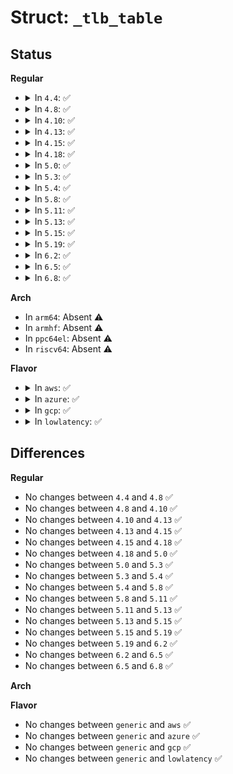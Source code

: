 # Struct: <code>_tlb_table</code>

## Status
<b>Regular</b>
<ul>
<li>
<details>
<summary>In <code>4.4</code>: ✅</summary>

```c
struct _tlb_table {
    unsigned char descriptor;
    char tlb_type;
    unsigned int entries;
    char info[128];
};
```
</details>
</li>
<li>
<details>
<summary>In <code>4.8</code>: ✅</summary>

```c
struct _tlb_table {
    unsigned char descriptor;
    char tlb_type;
    unsigned int entries;
    char info[128];
};
```
</details>
</li>
<li>
<details>
<summary>In <code>4.10</code>: ✅</summary>

```c
struct _tlb_table {
    unsigned char descriptor;
    char tlb_type;
    unsigned int entries;
    char info[128];
};
```
</details>
</li>
<li>
<details>
<summary>In <code>4.13</code>: ✅</summary>

```c
struct _tlb_table {
    unsigned char descriptor;
    char tlb_type;
    unsigned int entries;
    char info[128];
};
```
</details>
</li>
<li>
<details>
<summary>In <code>4.15</code>: ✅</summary>

```c
struct _tlb_table {
    unsigned char descriptor;
    char tlb_type;
    unsigned int entries;
    char info[128];
};
```
</details>
</li>
<li>
<details>
<summary>In <code>4.18</code>: ✅</summary>

```c
struct _tlb_table {
    unsigned char descriptor;
    char tlb_type;
    unsigned int entries;
    char info[128];
};
```
</details>
</li>
<li>
<details>
<summary>In <code>5.0</code>: ✅</summary>

```c
struct _tlb_table {
    unsigned char descriptor;
    char tlb_type;
    unsigned int entries;
    char info[128];
};
```
</details>
</li>
<li>
<details>
<summary>In <code>5.3</code>: ✅</summary>

```c
struct _tlb_table {
    unsigned char descriptor;
    char tlb_type;
    unsigned int entries;
    char info[128];
};
```
</details>
</li>
<li>
<details>
<summary>In <code>5.4</code>: ✅</summary>

```c
struct _tlb_table {
    unsigned char descriptor;
    char tlb_type;
    unsigned int entries;
    char info[128];
};
```
</details>
</li>
<li>
<details>
<summary>In <code>5.8</code>: ✅</summary>

```c
struct _tlb_table {
    unsigned char descriptor;
    char tlb_type;
    unsigned int entries;
    char info[128];
};
```
</details>
</li>
<li>
<details>
<summary>In <code>5.11</code>: ✅</summary>

```c
struct _tlb_table {
    unsigned char descriptor;
    char tlb_type;
    unsigned int entries;
    char info[128];
};
```
</details>
</li>
<li>
<details>
<summary>In <code>5.13</code>: ✅</summary>

```c
struct _tlb_table {
    unsigned char descriptor;
    char tlb_type;
    unsigned int entries;
    char info[128];
};
```
</details>
</li>
<li>
<details>
<summary>In <code>5.15</code>: ✅</summary>

```c
struct _tlb_table {
    unsigned char descriptor;
    char tlb_type;
    unsigned int entries;
    char info[128];
};
```
</details>
</li>
<li>
<details>
<summary>In <code>5.19</code>: ✅</summary>

```c
struct _tlb_table {
    unsigned char descriptor;
    char tlb_type;
    unsigned int entries;
    char info[128];
};
```
</details>
</li>
<li>
<details>
<summary>In <code>6.2</code>: ✅</summary>

```c
struct _tlb_table {
    unsigned char descriptor;
    char tlb_type;
    unsigned int entries;
    char info[128];
};
```
</details>
</li>
<li>
<details>
<summary>In <code>6.5</code>: ✅</summary>

```c
struct _tlb_table {
    unsigned char descriptor;
    char tlb_type;
    unsigned int entries;
    char info[128];
};
```
</details>
</li>
<li>
<details>
<summary>In <code>6.8</code>: ✅</summary>

```c
struct _tlb_table {
    unsigned char descriptor;
    char tlb_type;
    unsigned int entries;
    char info[128];
};
```
</details>
</li>
</ul>
<b>Arch</b>
<ul>
<li>
In <code>arm64</code>: Absent ⚠️
</li>
<li>
In <code>armhf</code>: Absent ⚠️
</li>
<li>
In <code>ppc64el</code>: Absent ⚠️
</li>
<li>
In <code>riscv64</code>: Absent ⚠️
</li>
</ul>
<b>Flavor</b>
<ul>
<li>
<details>
<summary>In <code>aws</code>: ✅</summary>

```c
struct _tlb_table {
    unsigned char descriptor;
    char tlb_type;
    unsigned int entries;
    char info[128];
};
```
</details>
</li>
<li>
<details>
<summary>In <code>azure</code>: ✅</summary>

```c
struct _tlb_table {
    unsigned char descriptor;
    char tlb_type;
    unsigned int entries;
    char info[128];
};
```
</details>
</li>
<li>
<details>
<summary>In <code>gcp</code>: ✅</summary>

```c
struct _tlb_table {
    unsigned char descriptor;
    char tlb_type;
    unsigned int entries;
    char info[128];
};
```
</details>
</li>
<li>
<details>
<summary>In <code>lowlatency</code>: ✅</summary>

```c
struct _tlb_table {
    unsigned char descriptor;
    char tlb_type;
    unsigned int entries;
    char info[128];
};
```
</details>
</li>
</ul>

## Differences
<b>Regular</b>
<ul>
<li>
No changes between <code>4.4</code> and <code>4.8</code> ✅
</li>
<li>
No changes between <code>4.8</code> and <code>4.10</code> ✅
</li>
<li>
No changes between <code>4.10</code> and <code>4.13</code> ✅
</li>
<li>
No changes between <code>4.13</code> and <code>4.15</code> ✅
</li>
<li>
No changes between <code>4.15</code> and <code>4.18</code> ✅
</li>
<li>
No changes between <code>4.18</code> and <code>5.0</code> ✅
</li>
<li>
No changes between <code>5.0</code> and <code>5.3</code> ✅
</li>
<li>
No changes between <code>5.3</code> and <code>5.4</code> ✅
</li>
<li>
No changes between <code>5.4</code> and <code>5.8</code> ✅
</li>
<li>
No changes between <code>5.8</code> and <code>5.11</code> ✅
</li>
<li>
No changes between <code>5.11</code> and <code>5.13</code> ✅
</li>
<li>
No changes between <code>5.13</code> and <code>5.15</code> ✅
</li>
<li>
No changes between <code>5.15</code> and <code>5.19</code> ✅
</li>
<li>
No changes between <code>5.19</code> and <code>6.2</code> ✅
</li>
<li>
No changes between <code>6.2</code> and <code>6.5</code> ✅
</li>
<li>
No changes between <code>6.5</code> and <code>6.8</code> ✅
</li>
</ul>
<b>Arch</b>
<ul>
</ul>
<b>Flavor</b>
<ul>
<li>
No changes between <code>generic</code> and <code>aws</code> ✅
</li>
<li>
No changes between <code>generic</code> and <code>azure</code> ✅
</li>
<li>
No changes between <code>generic</code> and <code>gcp</code> ✅
</li>
<li>
No changes between <code>generic</code> and <code>lowlatency</code> ✅
</li>
</ul>
